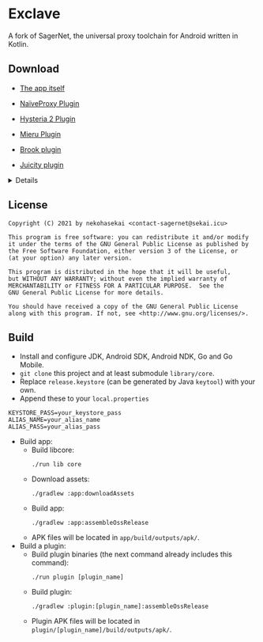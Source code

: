 # Exclave

A fork of SagerNet, the universal proxy toolchain for Android written in Kotlin.

## Download

- [The app itself](https://github.com/dyhkwong/Exclave/releases/latest)

- [NaïveProxy Plugin](https://github.com/dyhkwong/Exclave/releases?q=naive-plugin)

- [Hysteria 2 Plugin](https://github.com/dyhkwong/Exclave/releases?q=hysteria-plugin-2)

- [Mieru Plugin](https://github.com/dyhkwong/Exclave/releases?q=mieru-plugin-3)

- [Brook plugin](https://github.com/dyhkwong/Exclave/releases?q=brook-plugin)

- [Juicity plugin](https://github.com/dyhkwong/Exclave/releases?q=juicity-plugin)

<details>

  - [TUIC v5 plugin](https://github.com/dyhkwong/Exclave/releases/tag/tuic-plugin-1.0.0-1)

  - [TUIC v4 plugin](https://github.com/dyhkwong/Exclave/releases/tag/tuic-plugin-0.8.5-1)

  - [Hysteria 1 Plugin](https://github.com/dyhkwong/Exclave/releases/tag/hysteria-plugin-1.3.5-1)

  - [Mieru Plugin, version 2](https://github.com/dyhkwong/Exclave/releases/tag/mieru-plugin-2.7.0-1)

  - [Mieru Plugin, version 1](https://github.com/dyhkwong/Exclave/releases/tag/mieru-plugin-1.15.1-1)

  - [Trojan-Go Plugin](https://github.com/dyhkwong/Exclave/releases/tag/trojan-go-plugin-0.10.6-1)

  - [ShadowTLS plugin](https://github.com/dyhkwong/Exclave/releases/tag/shadowtls-plugin-0.2.25-1) (must be used with chain proxy)

</details>

## License

```
Copyright (C) 2021 by nekohasekai <contact-sagernet@sekai.icu>

This program is free software: you can redistribute it and/or modify
it under the terms of the GNU General Public License as published by
the Free Software Foundation, either version 3 of the License, or
(at your option) any later version.

This program is distributed in the hope that it will be useful,
but WITHOUT ANY WARRANTY; without even the implied warranty of
MERCHANTABILITY or FITNESS FOR A PARTICULAR PURPOSE.  See the
GNU General Public License for more details.

You should have received a copy of the GNU General Public License
along with this program. If not, see <http://www.gnu.org/licenses/>.
```

## Build
- Install and configure JDK, Android SDK, Android NDK, Go and Go Mobile.
- `git clone` this project and at least submodule `library/core`.
- Replace `release.keystore` (can be generated by Java `keytool`) with your own.
- Append these to your `local.properties`
```
KEYSTORE_PASS=your_keystore_pass
ALIAS_NAME=your_alias_name
ALIAS_PASS=your_alias_pass
```
- Build app:
  - Build libcore:
    ```
    ./run lib core
    ```
  - Download assets:
    ```
    ./gradlew :app:downloadAssets
    ```
  - Build app:
    ```
    ./gradlew :app:assembleOssRelease
    ```
  - APK files will be located in `app/build/outputs/apk/`.
- Build a plugin:
  - Build plugin binaries (the next command already includes this command):
    ```
    ./run plugin [plugin_name]
    ```
  - Build plugin:
    ```
    ./gradlew :plugin:[plugin_name]:assembleOssRelease
    ```
  - Plugin APK files will be located in `plugin/[plugin_name]/build/outputs/apk/`.
